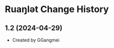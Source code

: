 Ruaŋlǝt Change History
====================

1.2 (2024-04-29)
----------------
* Created by GGangmei
